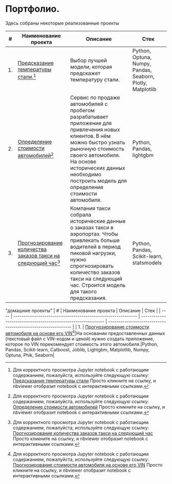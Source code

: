 # Портфолио.
Здесь собраны некоторые реализованные проекты

| #    | Наименование проекта                | Описание                                                     | Стек                                                         |
| ---- | ------------------------------------------------------------ | ------------------------------------------------------------ | ------------------------------------------------------------ |
| 1.   | [Предсказание температуры стали.](https://github.com/AndreySysa/Portfolio/tree/main/Steel%20temperature%20prediction)[^1] | Выбор лучшей модели, которая предскажет температуру стали.| Python, Optuna, Numpy, Pandas, Seaborn, Plotly, Matplotlib|
| 2.   | [Определение стоимости автомобилей](https://github.com/AndreySysa/Portfolio/tree/main/Determining%20the%20cost%20of%20cars)[^2]| Сервис по продаже автомобилей с пробегом  разрабатывает приложение для привлечения новых клиентов. В нём можно быстро узнать рыночную стоимость своего автомобиля. На основе исторических данных необходимо построить модель для определения стоимости автомобиля. |Python, Pandas, lightgbm|
| 3.   | [Прогнозирование количества заказов такси на следующий час](https://github.com/AndreySysa/Portfolio/tree/main/Forecasting%20taxi%20orders)[^3]| Компания такси собрала исторические данные о заказах такси в аэропортах. Чтобы привлекать больше водителей в период пиковой нагрузки, нужно спрогнозировать количество заказов такси на следующий час. Строится модель для такого предсказания.|Python, Pandas, Scikit-learn, statsmodels|

"домашние проекты"
| #    | Наименование проекта                | Описание                                                     | Стек                                                         |
| ---- | ------------------------------------------------------------ | ------------------------------------------------------------ | ------------------------------------------------------------ |
| 1.   | [Прогнозирование стоимости автомобиля на основе его VIN](https://github.com/AndreySysa/Portfolio/tree/main/Predicting%20the%20value%20of%20a%20car%20based%20on%20its%20VIN)[^4]|На основании предоставленных данных (текстовый файл с VIN-кодом и ценой) нужно создать приложение, которое по VIN порекомендует стоимость этого автомобиля.|Python, Pandas, Scikit-learn, Catboost, Joblib, Lightgbm, Matplotlib, Numpy, Optuna, Phik, Seaborn|

[^1]:Для корректного просмотра Jupyter notebook с работающим содержанием, пожалуйста, используйте следующую ссылку:
[Предсказание температуры стали](https://nbviewer.jupyter.org/github/AndreySysa/Portfolio/blob/main/Steel%20temperature%20prediction/Steel%20temperature%20prediction.ipynb)
Просто кликните на ссылку, и nbviewer отобразит notebook с интерактивными ссылками.

[^2]:Для корректного просмотра Jupyter notebook с работающим содержанием, пожалуйста, используйте следующую ссылку:
[Определение стоимости автомобилей](https://nbviewer.jupyter.org/github/AndreySysa/Portfolio/blob/main/Determining%20the%20cost%20of%20cars/Определение%20стоимости%20автомобилей.ipynb)
Просто кликните на ссылку, и nbviewer отобразит notebook с интерактивными ссылками.

[^3]:Для корректного просмотра Jupyter notebook с работающим содержанием, пожалуйста, используйте следующую ссылку:
[Прогнозирование количества заказов такси на следующий час](https://nbviewer.jupyter.org/github/AndreySysa/Portfolio/blob/main/Forecasting%20taxi%20orders/Прогнозирование%20количества%20заказов%20такси%20на%20следующий%20час.ipynb)
Просто кликните на ссылку, и nbviewer отобразит notebook с интерактивными ссылками.

[^4]:Для корректного просмотра Jupyter notebook с работающим содержанием, пожалуйста, используйте следующую ссылку:
[Прогнозирование стоимости автомобиля на основе его VIN](https://nbviewer.jupyter.org/github/AndreySysa/Portfolio/blob/main/Predicting%20the%20value%20of%20a%20car%20based%20on%20its%20VIN/Определение%20стоимости%20автомобиля%20по%20VIN.ipynb)
Просто кликните на ссылку, и nbviewer отобразит notebook с интерактивными ссылками.
 
